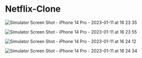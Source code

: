 # Netflix-Clone
![Simulator Screen Shot - iPhone 14 Pro - 2023-01-11 at 16 23 35](https://user-images.githubusercontent.com/108134826/211794753-471d820f-bd0a-44f3-9249-b9c0c8d8cd1e.png)

![Simulator Screen Shot - iPhone 14 Pro - 2023-01-11 at 16 23 55](https://user-images.githubusercontent.com/108134826/211794785-7706c664-37ae-4339-9334-cc179e6a12c1.png)

![Simulator Screen Shot - iPhone 14 Pro - 2023-01-11 at 16 24 12](https://user-images.githubusercontent.com/108134826/211794955-0570fd7c-0159-4c4f-b5fc-c4756cecd3b0.png)

![Simulator Screen Shot - iPhone 14 Pro - 2023-01-11 at 16 24 34](https://user-images.githubusercontent.com/108134826/211794852-7b4bbe5f-c4a1-44cc-afee-a2c75408c760.png)
